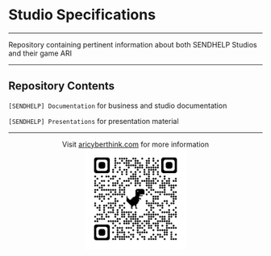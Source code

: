# Studio Specifications
---
Repository containing pertinent information about both SENDHELP Studios and their game ARI

---
## Repository Contents

`[SENDHELP] Documentation` for business and studio documentation

`[SENDHELP] Presentations` for presentation material 

---

<p align="center">
    Visit <a href="http://aricyberthink.com/">aricyberthink.com</a> for more information
    <br>
    <img src="aricyberthink.png" alt="WebsiteQR" width="200"/>
</p>
